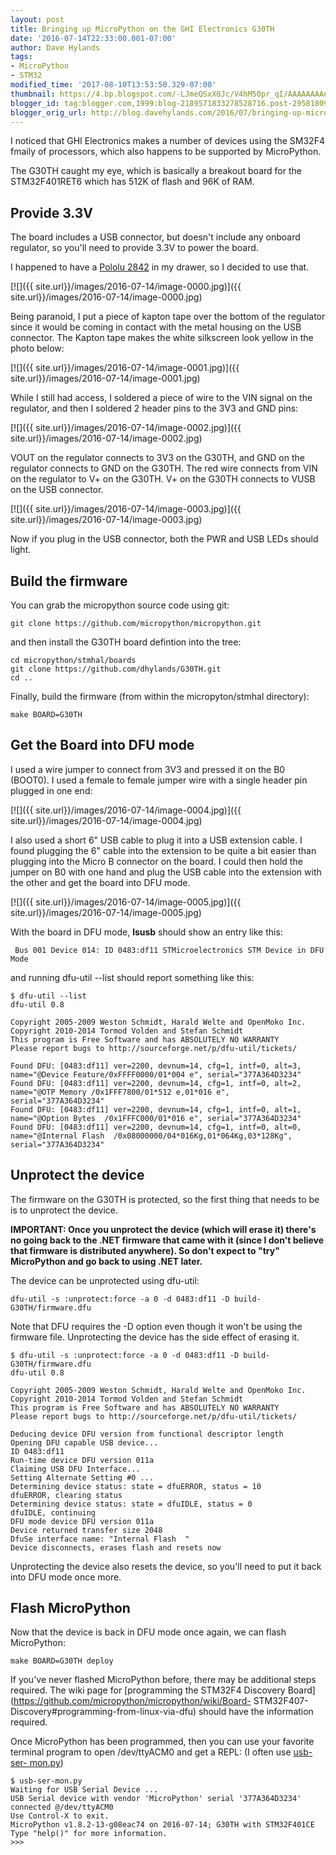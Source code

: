 ```yaml
---
layout: post
title: Bringing up MicroPython on the GHI Electronics G30TH
date: '2016-07-14T22:33:00.001-07:00'
author: Dave Hylands
tags:
- MicroPython
- STM32
modified_time: '2017-08-10T13:53:50.329-07:00'
thumbnail: https://4.bp.blogspot.com/-LJmeQSxX0Jc/V4hM50pr_qI/AAAAAAAAnbw/FWCA0hQOGN03AzBrx1bSZlVMtU8l6laNACKgB/s72-c/IMG_20160714_162633.jpg
blogger_id: tag:blogger.com,1999:blog-2189571833278528716.post-29581809831504611
blogger_orig_url: http://blog.davehylands.com/2016/07/bringing-up-micropython-on-ghi.html
---
```


I noticed that GHI Electronics makes a number of devices using the SM32F4
fmaily of processors, which also happens to be supported by MicroPython.

The G30TH caught my eye, which is basically a breakout board for the
STM32F401RET6 which has 512K of flash and 96K of RAM.


## Provide 3.3V

The board includes a USB connector, but doesn't include any onboard regulator,
so you'll need to provide 3.3V to power the board.

I happened to have a [Pololu 2842](https://www.pololu.com/product/2842) in my
drawer, so I decided to use that.

[![]({{ site.url}}/images/2016-07-14/image-0000.jpg)]({{ site.url}}/images/2016-07-14/image-0000.jpg)


Being paranoid, I put a piece of kapton tape over the bottom of the regulator
since it would be coming in contact with the metal housing on the USB
connector. The Kapton tape makes the white silkscreen look yellow in the photo
below:

[![]({{ site.url}}/images/2016-07-14/image-0001.jpg)]({{ site.url}}/images/2016-07-14/image-0001.jpg)


While I still had access, I soldered a piece of wire to the VIN signal on the
regulator, and then I soldered 2 header pins to the 3V3 and GND pins:

[![]({{ site.url}}/images/2016-07-14/image-0002.jpg)]({{ site.url}}/images/2016-07-14/image-0002.jpg)


VOUT on the regulator connects to 3V3 on the G30TH, and GND on the regulator
connects to GND on the G30TH. The red wire connects from VIN on the regulator
to V+ on the G30TH. V+ on the G30TH connects to VUSB on the USB connector.

[![]({{ site.url}}/images/2016-07-14/image-0003.jpg)]({{ site.url}}/images/2016-07-14/image-0003.jpg)


Now if you plug in the USB connector, both the PWR and USB LEDs should light.


## Build the firmware

You can grab the micropython source code using git:



    git clone https://github.com/micropython/micropython.git

and then install the G30TH board defintion into the tree:



    cd micropython/stmhal/boards
    git clone https://github.com/dhylands/G30TH.git
    cd ..

Finally, build the firmware (from within the micropyton/stmhal directory):



    make BOARD=G30TH



## Get the Board into DFU mode

I used a wire jumper to connect from 3V3 and pressed it on the B0 (BOOT0). I
used a female to female jumper wire with a single header pin plugged in one
end:

[![]({{ site.url}}/images/2016-07-14/image-0004.jpg)]({{ site.url}}/images/2016-07-14/image-0004.jpg)


I also used a short 6" USB cable to plug it into a USB extension cable. I
found plugging the 6" cable into the extension to be quite a bit easier than
plugging into the Micro B connector on the board. I could then hold the jumper
on B0 with one hand and plug the USB cable into the extension with the other
and get the board into DFU mode.

[![]({{ site.url}}/images/2016-07-14/image-0005.jpg)]({{ site.url}}/images/2016-07-14/image-0005.jpg)


With the board in DFU mode, **lsusb** should show an entry like this:



     Bus 001 Device 014: ID 0483:df11 STMicroelectronics STM Device in DFU Mode


and running dfu-util --list should report something like this:



    $ dfu-util --list
    dfu-util 0.8

    Copyright 2005-2009 Weston Schmidt, Harald Welte and OpenMoko Inc.
    Copyright 2010-2014 Tormod Volden and Stefan Schmidt
    This program is Free Software and has ABSOLUTELY NO WARRANTY
    Please report bugs to http://sourceforge.net/p/dfu-util/tickets/

    Found DFU: [0483:df11] ver=2200, devnum=14, cfg=1, intf=0, alt=3, name="@Device Feature/0xFFFF0000/01*004 e", serial="377A364D3234"
    Found DFU: [0483:df11] ver=2200, devnum=14, cfg=1, intf=0, alt=2, name="@OTP Memory /0x1FFF7800/01*512 e,01*016 e", serial="377A364D3234"
    Found DFU: [0483:df11] ver=2200, devnum=14, cfg=1, intf=0, alt=1, name="@Option Bytes  /0x1FFFC000/01*016 e", serial="377A364D3234"
    Found DFU: [0483:df11] ver=2200, devnum=14, cfg=1, intf=0, alt=0, name="@Internal Flash  /0x08000000/04*016Kg,01*064Kg,03*128Kg", serial="377A364D3234"



## Unprotect the device

The firmware on the G30TH is protected, so the first thing that needs to be is
to unprotect the device.

 **IMPORTANT: Once you unprotect the device (which will erase it) there's no
going back to the .NET firmware that came with it (since I don't believe that
firmware is distributed anywhere). So don't expect to "try" MicroPython and go
back to using .NET later.**

The device can be unprotected using dfu-util:



    dfu-util -s :unprotect:force -a 0 -d 0483:df11 -D build-G30TH/firmware.dfu

Note that DFU requires the -D option even though it won't be using the
firmware file. Unprotecting the device has the side effect of erasing it.



    $ dfu-util -s :unprotect:force -a 0 -d 0483:df11 -D build-G30TH/firmware.dfu
    dfu-util 0.8

    Copyright 2005-2009 Weston Schmidt, Harald Welte and OpenMoko Inc.
    Copyright 2010-2014 Tormod Volden and Stefan Schmidt
    This program is Free Software and has ABSOLUTELY NO WARRANTY
    Please report bugs to http://sourceforge.net/p/dfu-util/tickets/

    Deducing device DFU version from functional descriptor length
    Opening DFU capable USB device...
    ID 0483:df11
    Run-time device DFU version 011a
    Claiming USB DFU Interface...
    Setting Alternate Setting #0 ...
    Determining device status: state = dfuERROR, status = 10
    dfuERROR, clearing status
    Determining device status: state = dfuIDLE, status = 0
    dfuIDLE, continuing
    DFU mode device DFU version 011a
    Device returned transfer size 2048
    DfuSe interface name: "Internal Flash  "
    Device disconnects, erases flash and resets now


Unprotecting the device also resets the device, so you'll need to put it back
into DFU mode once more.


## Flash MicroPython

Now that the device is back in DFU mode once again, we can flash MicroPython:

```
make BOARD=G30TH deploy
```

If you've never flashed MicroPython before, there may be additional steps
required. The wiki page for [programming the STM32F4 Discovery
Board](https://github.com/micropython/micropython/wiki/Board-
STM32F407-Discovery#programming-from-linux-via-dfu) should have the
information required.

Once MicroPython has been programmed, then you can use your favorite terminal
program to open /dev/ttyACM0 and get a REPL: (I often use [usb-ser-
mon.py](https://github.com/dhylands/usb-ser-mon))



    $ usb-ser-mon.py
    Waiting for USB Serial Device ...
    USB Serial device with vendor 'MicroPython' serial '377A364D3234' connected @/dev/ttyACM0
    Use Control-X to exit.
    MicroPython v1.8.2-13-g08eac74 on 2016-07-14; G30TH with STM32F401CE
    Type "help()" for more information.
    >>>



